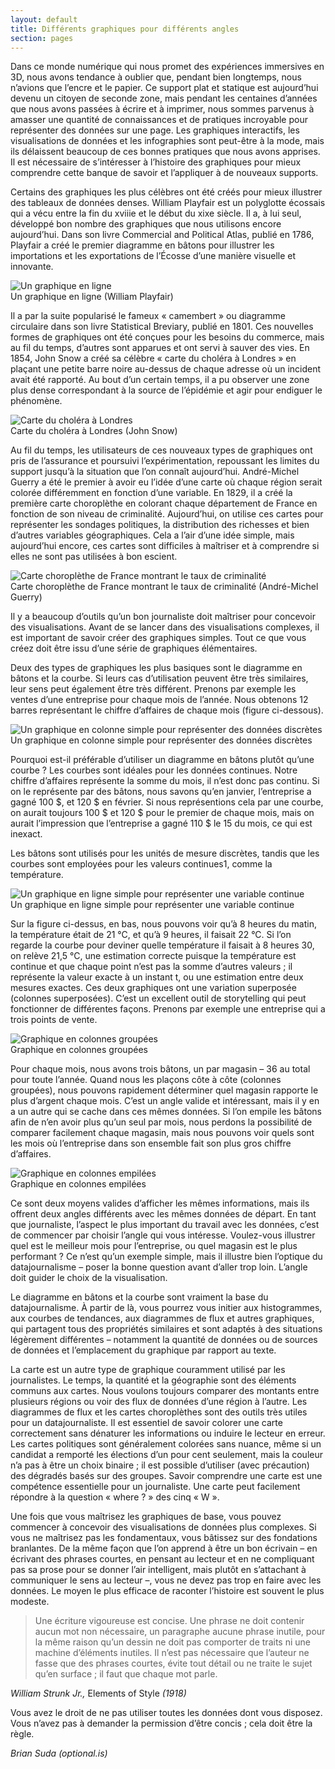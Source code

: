 ```yaml
---
layout: default
title: Différents graphiques pour différents angles
section: pages
---
```


Dans ce monde numérique qui nous promet des expériences immersives en 3D, nous avons tendance à oublier que, pendant bien longtemps, nous n’avions que l’encre et le papier. Ce support plat et statique est aujourd’hui devenu un citoyen de seconde zone, mais pendant les centaines d’années que nous avons passées à écrire et à imprimer, nous sommes parvenus à amasser une quantité de connaissances et de pratiques incroyable pour représenter des données sur une page. Les graphiques interactifs, les visualisations de données et les infographies sont peut-être à la mode, mais ils délaissent beaucoup de ces bonnes pratiques que nous avons apprises. Il est nécessaire de s’intéresser à l’histoire des graphiques pour mieux comprendre cette banque de savoir et l’appliquer à de nouveaux supports.

Certains des graphiques les plus célèbres ont été créés pour mieux illustrer des tableaux de données denses. William Playfair est un polyglotte écossais qui a vécu entre la fin du xviiie et le début du xixe siècle. Il a, à lui seul, développé bon nombre des graphiques que nous utilisons encore aujourd’hui. Dans son livre Commercial and Political Atlas, publié en 1786, Playfair a créé le premier diagramme en bâtons pour illustrer les importations et les exportations de l’Écosse d’une manière visuelle et innovante.

<div id="FIG0614" class="imageblock">
<div class="content">
<img alt="Un graphique en ligne" src="../figs/incoming/06-TT-01.gif"></div>
<div class="title">Un graphique en ligne (William Playfair)</div>
</div>

Il a par la suite popularisé le fameux « camembert » ou diagramme circulaire dans son livre Statistical Breviary, publié en 1801. Ces nouvelles formes de graphiques ont été conçues pour les besoins du commerce, mais au fil du temps, d’autres sont apparues et ont servi à sauver des vies. En 1854, John Snow a créé sa célèbre « carte du choléra à Londres » en plaçant une petite barre noire au-dessus de chaque adresse où un incident avait été rapporté. Au bout d’un certain temps, il a pu observer une zone plus dense correspondant à la source de l’épidémie et agir pour endiguer le phénomène.

<div id="FIG0615" class="imageblock">
<div class="content">
<img alt="Carte du choléra à Londres" src="../figs/incoming/06-TT-02.jpg"></div>
<div class="title">Carte du choléra à Londres (John Snow)</div>
</div>

Au fil du temps, les utilisateurs de ces nouveaux types de graphiques ont pris de l’assurance et poursuivi l’expérimentation, repoussant les limites du support jusqu’à la situation que l’on connaît aujourd’hui. André-Michel Guerry a été le premier à avoir eu l’idée d’une carte où chaque région serait colorée différemment en fonction d’une variable. En 1829, il a créé la première carte choroplèthe en colorant chaque département de France en fonction de son niveau de criminalité. Aujourd’hui, on utilise ces cartes pour représenter les sondages politiques, la distribution des richesses et bien d’autres variables géographiques. Cela a l’air d’une idée simple, mais aujourd’hui encore, ces cartes sont difficiles à maîtriser et à comprendre si elles ne sont pas utilisées à bon escient.

<div id="FIG0616" class="imageblock">
<div class="content">
<img alt="Carte choroplèthe de France montrant le taux de criminalité" src="../figs/incoming/06-TT-03.jpg"></div>
<div class="title">Carte choroplèthe de France montrant le taux de criminalité (André-Michel Guerry)</div>
</div>

Il y a beaucoup d’outils qu’un bon journaliste doit maîtriser pour concevoir des visualisations. Avant de se lancer dans des visualisations complexes, il est important de savoir créer des graphiques simples. Tout ce que vous créez doit être issu d’une série de graphiques élémentaires.

Deux des types de graphiques les plus basiques sont le diagramme en bâtons et la courbe. Si leurs cas d’utilisation peuvent être très similaires, leur sens peut également être très différent. Prenons par exemple les ventes d’une entreprise pour chaque mois de l’année. Nous obtenons 12 barres représentant le chiffre d’affaires de chaque mois (figure ci-dessous).

<div id="FIG0617" class="imageblock">
<div class="content">
<img alt="Un graphique en colonne simple pour représenter des données discrètes" src="../figs/incoming/06-TT-04.png"></div>
<div class="title">Un graphique en colonne simple pour représenter des données discrètes</div>
</div>

Pourquoi est-il préférable d’utiliser un diagramme en bâtons plutôt qu’une courbe ? Les courbes sont idéales pour les données continues. Notre chiffre d’affaires représente la somme du mois, il n’est donc pas continu. Si on le représente par des bâtons, nous savons qu’en janvier, l’entreprise a gagné 100 $, et 120 $ en février. Si nous représentions cela par une courbe, on aurait toujours 100 $ et 120 $ pour le premier de chaque mois, mais on aurait l’impression que l’entreprise a gagné 110 $ le 15 du mois, ce qui est inexact.

Les bâtons sont utilisés pour les unités de mesure discrètes, tandis que les courbes sont employées pour les valeurs continues1, comme la température.

<div id="FIG0618" class="imageblock">
<div class="content">
<img alt="Un graphique en ligne simple pour représenter une variable continue" src="../figs/incoming/06-TT-05.png"></div>
<div class="title">Un graphique en ligne simple pour représenter une variable continue</div>
</div>

Sur la figure ci-dessus, en bas, nous pouvons voir qu’à 8 heures du matin, la température était de 21 °C, et qu’à 9 heures, il faisait 22 °C. Si l’on regarde la courbe pour deviner quelle température il faisait à 8 heures 30, on relève 21,5 °C, une estimation correcte puisque la température est continue et que chaque point n’est pas la somme d’autres valeurs ; il représente la valeur exacte à un instant t, ou une estimation entre deux mesures exactes. Ces deux graphiques ont une variation superposée (colonnes superposées). C’est un excellent outil de storytelling qui peut fonctionner de différentes façons. Prenons par exemple une entreprise qui a trois points de vente.

<div id="FIG0619" class="imageblock">
<div class="content">
<img alt="Graphique en colonnes groupées" src="../figs/incoming/06-TT-06.png"></div>
<div class="title">Graphique en colonnes groupées</div>
</div>

Pour chaque mois, nous avons trois bâtons, un par magasin – 36 au total pour toute l’année. Quand nous les plaçons côte à côte (colonnes groupées), nous pouvons rapidement déterminer quel magasin rapporte le plus d’argent chaque mois. C’est un angle valide et intéressant, mais il y en a un autre qui se cache dans ces mêmes données. Si l’on empile les bâtons afin de n’en avoir plus qu’un seul par mois, nous perdons la possibilité de comparer facilement chaque magasin, mais nous pouvons voir quels sont les mois où l’entreprise dans son ensemble fait son plus gros chiffre d’affaires.

<div id="FIG0620" class="imageblock">
<div class="content">
<img alt="Graphique en colonnes empilées" src="../figs/incoming/06-TT-07.png"></div>
<div class="title">Graphique en colonnes empilées</div>
</div>

Ce sont deux moyens valides d’afficher les mêmes informations, mais ils offrent deux angles différents avec les mêmes données de départ. En tant que journaliste, l’aspect le plus important du travail avec les données, c’est de commencer par choisir l’angle qui vous intéresse. Voulez-vous illustrer quel est le meilleur mois pour l’entreprise, ou quel magasin est le plus performant ? Ce n’est qu’un exemple simple, mais il illustre bien l’optique du datajournalisme – poser la bonne question avant d’aller trop loin. L’angle doit guider le choix de la visualisation.

Le diagramme en bâtons et la courbe sont vraiment la base du datajournalisme. À partir de là, vous pourrez vous initier aux histogrammes, aux courbes de tendances, aux diagrammes de flux et autres graphiques, qui partagent tous des propriétés similaires et sont adaptés à des situations légèrement différentes – notamment la quantité de données ou de sources de données et l’emplacement du graphique par rapport au texte.

La carte est un autre type de graphique couramment utilisé par les journalistes. Le temps, la quantité et la géographie sont des éléments communs aux cartes. Nous voulons toujours comparer des montants entre plusieurs régions ou voir des flux de données d’une région à l’autre. Les diagrammes de flux et les cartes choroplèthes sont des outils très utiles pour un datajournaliste. Il est essentiel de savoir colorer une carte correctement sans dénaturer les informations ou induire le lecteur en erreur. Les cartes politiques sont généralement colorées sans nuance, même si un candidat a remporté les élections d’un pour cent seulement, mais la couleur n’a pas à être un choix binaire ; il est possible d’utiliser (avec précaution) des dégradés basés sur des groupes. Savoir comprendre une carte est une compétence essentielle pour un journaliste. Une carte peut facilement répondre à la question « where ? » des cinq « W ».

Une fois que vous maîtrisez les graphiques de base, vous pouvez commencer à concevoir des visualisations de données plus complexes. Si vous ne maîtrisez pas les fondamentaux, vous bâtissez sur des fondations branlantes. De la même façon que l’on apprend à être un bon écrivain – en écrivant des phrases courtes, en pensant au lecteur et en ne compliquant pas sa prose pour se donner l’air intelligent, mais plutôt en s’attachant à communiquer le sens au lecteur –, vous ne devez pas trop en faire avec les données. Le moyen le plus efficace de raconter l’histoire est souvent le plus modeste.

> Une écriture vigoureuse est concise. Une phrase ne doit contenir aucun mot non nécessaire, un paragraphe aucune phrase inutile, pour la même raison qu’un dessin ne doit pas comporter de traits ni une machine d’éléments inutiles. Il n’est pas nécessaire que l’auteur ne fasse que des phrases courtes, évite tout détail ou ne traite le sujet qu’en surface ; il faut que chaque mot parle.

_William Strunk Jr.,_ Elements of Style _(1918)_

Vous avez le droit de ne pas utiliser toutes les données dont vous disposez. Vous n’avez pas à demander la permission d’être concis ; cela doit être la règle.

_Brian Suda (optional.is)_